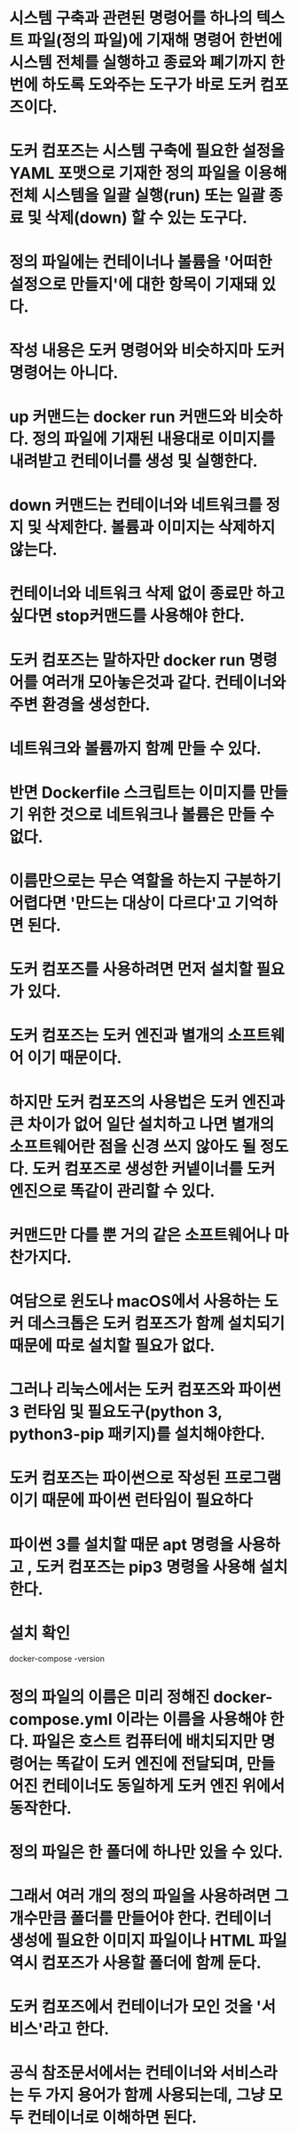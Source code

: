 <!-- 도커 컴포즈란? -->
# 시스템 구축과 관련된 명령어를 하나의 텍스트 파일(정의 파일)에 기재해 명령어 한번에 시스템 전체를 실행하고 종료와 폐기까지 한번에 하도록 도와주는 도구가 바로 도커 컴포즈이다.

<!-- 도커 컴포즈의 구조 -->
# 도커 컴포즈는 시스템 구축에 필요한 설정을 YAML 포맷으로 기재한 정의 파일을 이용해 전체 시스템을 일괄 실행(run) 또는 일괄 종료 및 삭제(down) 할 수 있는 도구다.

# 정의 파일에는 컨테이너나 볼륨을 '어떠한 설정으로 만들지'에 대한 항목이 기재돼 있다.
# 작성 내용은 도커 명령어와 비슷하지마 도커 명령어는 아니다.

# up 커맨드는 docker run 커맨드와 비슷하다. 정의 파일에 기재된 내용대로 이미지를 내려받고 컨테이너를 생성 및 실행한다. 
# down 커맨드는 컨테이너와 네트워크를 정지 및 삭제한다. 볼륨과 이미지는 삭제하지 않는다. 
# 컨테이너와 네트워크 삭제 없이 종료만 하고 싶다면 stop커맨드를 사용해야 한다.

<!-- 도커 컴포즈와 Dockerfile 스크립트의 차이점 -->
# 도커 컴포즈는 말하자만 docker run 명령어를 여러개 모아놓은것과 같다. 컨테이너와 주변 환경을 생성한다.
# 네트워크와 볼륨까지 함꼐 만들 수 있다.
# 반면 Dockerfile 스크립트는 이미지를 만들기 위한 것으로 네트워크나 볼륨은 만들 수 없다.

# 이름만으로는 무슨 역할을 하는지 구분하기 어렵다면 '만드는 대상이 다르다'고 기억하면 된다.

<!-- 도커 컴포즈의 설치와 사용법 -->
# 도커 컴포즈를 사용하려면 먼저 설치할 필요가 있다.
# 도커 컴포즈는 도커 엔진과 별개의 소프트웨어 이기 때문이다.

# 하지만 도커 컴포즈의 사용법은 도커 엔진과 큰 차이가 없어 일단 설치하고 나면 별개의 소프트웨어란 점을 신경 쓰지 않아도 될 정도다. 도커 컴포즈로 생성한 커넽이너를 도커 엔진으로 똑같이 관리할 수 있다.
# 커맨드만 다를 뿐 거의 같은 소프트웨어나 마찬가지다.

# 여담으로 윈도나 macOS에서 사용하는 도커 데스크톱은 도커 컴포즈가 함께 설치되기 때문에 따로 설치할 필요가 없다.
# 그러나 리눅스에서는 도커 컴포즈와 파이썬 3 런타임 및 필요도구(python 3, python3-pip 패키지)를 설치해야한다.
# 도커 컴포즈는 파이썬으로 작성된 프로그램이기 때문에 파이썬 런타임이 필요하다

# 파이썬 3를 설치할 때문 apt 명령을 사용하고 , 도커 컴포즈는 pip3 명령을 사용해 설치한다.

# 설치 확인
docker-compose -version

<!-- 도커 컴포즈의 사용법 -->
# 정의 파일의 이름은 미리 정해진 docker-compose.yml 이라는 이름을 사용해야 한다. 파일은 호스트 컴퓨터에 배치되지만 명령어는 똑같이 도커 엔진에 전달되며, 만들어진 컨테이너도 동일하게 도커 엔진 위에서 동작한다.

# 정의 파일은 한 폴더에 하나만 있을 수 있다.
# 그래서 여러 개의 정의 파일을 사용하려면 그 개수만큼 폴더를 만들어야 한다. 컨테이너 생성에 필요한 이미지 파일이나 HTML 파일 역시 컴포즈가 사용할 폴더에 함께 둔다.

<!-- 서비스와 컨테이너 -->
# 도커 컴포즈에서 컨테이너가 모인 것을 '서비스'라고 한다.
# 공식 참조문서에서는 컨테이너와 서비스라는 두 가지 용어가 함께 사용되는데, 그냥 모두 컨테이너로 이해하면 된다.
